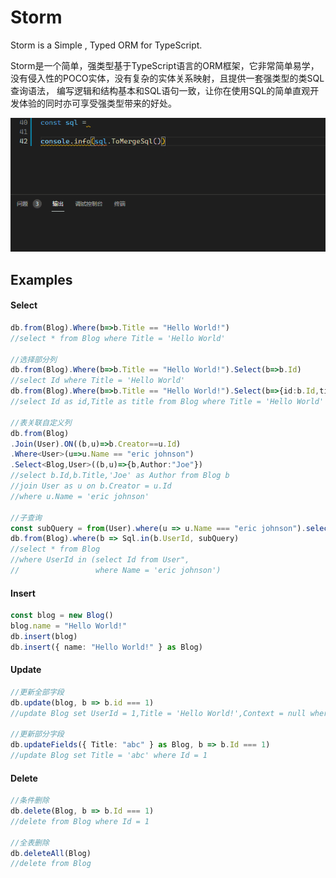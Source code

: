# Storm
Storm is a Simple , Typed ORM for TypeScript.

Storm是一个简单，强类型基于TypeScript语言的ORM框架，它非常简单易学，没有侵入性的POCO实体，没有复杂的实体关系映射，且提供一套强类型的类SQL查询语法，
编写逻辑和结构基本和SQL语句一致，让你在使用SQL的简单直观开发体验的同时亦可享受强类型带来的好处。

![demo](https://raw.githubusercontent.com/wuyou331/storm/main/demo.gif)

## Examples

#### Select
```typescript
db.from(Blog).Where(b=>b.Title == "Hello World!") 
//select * from Blog where Title = 'Hello World' 

//选择部分列
db.from(Blog).Where(b=>b.Title == "Hello World!").Select(b=>b.Id)
//select Id where Title = 'Hello World' 
db.from(Blog).Where(b=>b.Title == "Hello World!").Select(b=>{id:b.Id,title:b.Title})
//select Id as id,Title as title from Blog where Title = 'Hello World' 

//表关联自定义列
db.from(Blog)
.Join(User).ON((b,u)=>b.Creator==u.Id)
.Where<User>(u=>u.Name == "eric johnson")
.Select<Blog,User>((b,u)=>{b,Author:"Joe"})
//select b.Id,b.Title,'Joe' as Author from Blog b
//join User as u on b.Creator = u.Id
//where u.Name = 'eric johnson' 

//子查询
const subQuery = from(User).where(u => u.Name === "eric johnson").select(u => u.Id)
db.from(Blog).where(b => Sql.in(b.UserId, subQuery)
//select * from Blog
//where UserId in (select Id from User",
//                 where Name = 'eric johnson')
```
#### Insert
```typescript
const blog = new Blog()
blog.name = "Hello World!"
db.insert(blog)
db.insert({ name: "Hello World!" } as Blog)
```

#### Update
```typescript
//更新全部字段
db.update(blog, b => b.id === 1)
//update Blog set UserId = 1,Title = 'Hello World!',Context = null where Id = 1

//更新部分字段
db.updateFields({ Title: "abc" } as Blog, b => b.Id === 1)
//update Blog set Title = 'abc' where Id = 1
```

#### Delete
```typescript
//条件删除
db.delete(Blog, b => b.Id === 1)
//delete from Blog where Id = 1

//全表删除
db.deleteAll(Blog)
//delete from Blog
```
